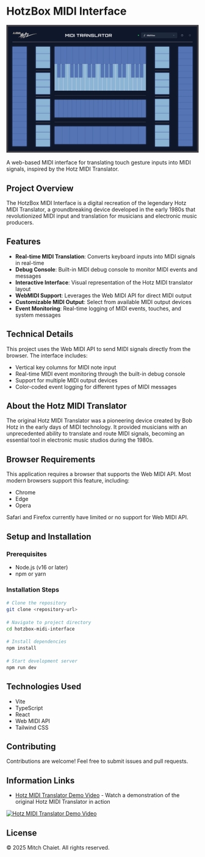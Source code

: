 # HotzBox MIDI Interface

![Hotz MIDI Translator Interface](/public/lovable-uploads/Hotz_Translator_MIDI_Interface.png)

A web-based MIDI interface for translating touch gesture inputs into MIDI signals, inspired by the Hotz MIDI Translator.

## Project Overview

The HotzBox MIDI Interface is a digital recreation of the legendary Hotz MIDI Translator, a groundbreaking device developed in the early 1980s that revolutionized MIDI input and translation for musicians and electronic music producers.

## Features

- **Real-time MIDI Translation**: Converts keyboard inputs into MIDI signals in real-time
- **Debug Console**: Built-in MIDI debug console to monitor MIDI events and messages
- **Interactive Interface**: Visual representation of the Hotz MIDI translator layout
- **WebMIDI Support**: Leverages the Web MIDI API for direct MIDI output
- **Customizable MIDI Output**: Select from available MIDI output devices
- **Event Monitoring**: Real-time logging of MIDI events, touches, and system messages

## Technical Details

This project uses the Web MIDI API to send MIDI signals directly from the browser. The interface includes:

- Vertical key columns for MIDI note input
- Real-time MIDI event monitoring through the built-in debug console
- Support for multiple MIDI output devices
- Color-coded event logging for different types of MIDI messages

## About the Hotz MIDI Translator

The original Hotz MIDI Translator was a pioneering device created by Bob Hotz in the early days of MIDI technology. It provided musicians with an unprecedented ability to translate and route MIDI signals, becoming an essential tool in electronic music studios during the 1980s.

## Browser Requirements

This application requires a browser that supports the Web MIDI API. Most modern browsers support this feature, including:
- Chrome
- Edge
- Opera

Safari and Firefox currently have limited or no support for Web MIDI API.

## Setup and Installation

### Prerequisites
- Node.js (v16 or later)
- npm or yarn

### Installation Steps

```sh
# Clone the repository
git clone <repository-url>

# Navigate to project directory
cd hotzbox-midi-interface

# Install dependencies
npm install

# Start development server
npm run dev
```

## Technologies Used

- Vite
- TypeScript
- React
- Web MIDI API
- Tailwind CSS

## Contributing

Contributions are welcome! Feel free to submit issues and pull requests.

## Information Links

- [Hotz MIDI Translator Demo Video](https://www.youtube.com/watch?v=pzj4y_vtTkc) - Watch a demonstration of the original Hotz MIDI Translator in action

[![Hotz MIDI Translator Demo Video](https://img.youtube.com/vi/pzj4y_vtTkc/0.jpg)](https://www.youtube.com/watch?v=pzj4y_vtTkc)

## License

© 2025 Mitch Chaiet. All rights reserved.
